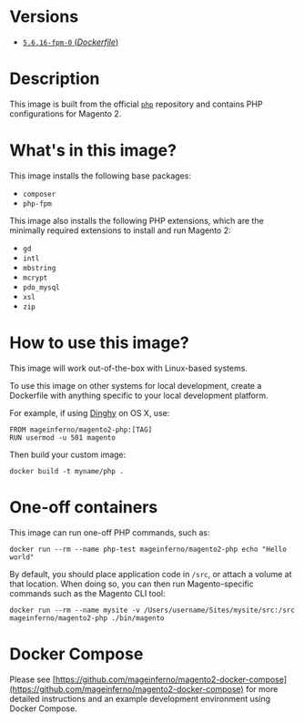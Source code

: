# Versions

- [`5.6.16-fpm-0` (_Dockerfile_)](https://github.com/mageinferno/docker-magento2-php/tree/5.6.16-fpm-0/Dockerfile)

# Description

This image is built from the official [`php`](https://hub.docker.com/_/php/) repository and contains PHP configurations for Magento 2.

# What's in this image?

This image installs the following base packages:

- `composer`
- `php-fpm`

This image also installs the following PHP extensions, which are the minimally required extensions to install and run Magento 2:

- `gd`
- `intl`
- `mbstring`
- `mcrypt`
- `pdo_mysql`
- `xsl`
- `zip`

# How to use this image?

This image will work out-of-the-box with Linux-based systems.

To use this image on other systems for local development, create a Dockerfile with anything specific to your local development platform.

For example, if using [Dinghy](https://github.com/codekitchen/dinghy) on OS X, use:

```
FROM mageinferno/magento2-php:[TAG]
RUN usermod -u 501 magento
```

Then build your custom image:

```
docker build -t myname/php .
```

# One-off containers

This image can run one-off PHP commands, such as:

`docker run --rm --name php-test mageinferno/magento2-php echo "Hello world"`

By default, you should place application code in `/src`, or attach a volume at that location. When doing so, you can then run Magento-specific commands such as the Magento CLI tool:

`docker run --rm --name mysite -v /Users/username/Sites/mysite/src:/src mageinferno/magento2-php ./bin/magento`

# Docker Compose

Please see [https://github.com/mageinferno/magento2-docker-compose](https://github.com/mageinferno/magento2-docker-compose) for more detailed instructions and an example development environment using Docker Compose.
